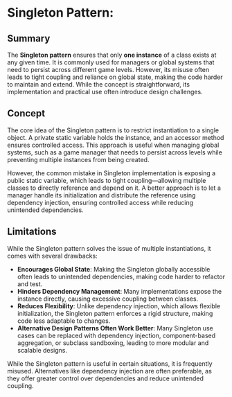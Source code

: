 # Singleton Pattern:

## Summary

The **Singleton pattern** ensures that only **one instance** of a class exists at any given time. It is commonly used for managers or global systems that need to persist across different game levels. However, its misuse often leads to tight coupling and reliance on global state, making the code harder to maintain and extend. While the concept is straightforward, its implementation and practical use often introduce design challenges.

## Concept

The core idea of the Singleton pattern is to restrict instantiation to a single object. A private static variable holds the instance, and an accessor method ensures controlled access. This approach is useful when managing global systems, such as a game manager that needs to persist across levels while preventing multiple instances from being created.

However, the common mistake in Singleton implementation is exposing a public static variable, which leads to tight coupling—allowing multiple classes to directly reference and depend on it. A better approach is to let a manager handle its initialization and distribute the reference using dependency injection, ensuring controlled access while reducing unintended dependencies.

## Limitations

While the Singleton pattern solves the issue of multiple instantiations, it comes with several drawbacks:

- **Encourages Global State**: Making the Singleton globally accessible often leads to unintended dependencies, making code harder to refactor and test.
- **Hinders Dependency Management**: Many implementations expose the instance directly, causing excessive coupling between classes.
- **Reduces Flexibility**: Unlike dependency injection, which allows flexible initialization, the Singleton pattern enforces a rigid structure, making code less adaptable to changes.
- **Alternative Design Patterns Often Work Better**: Many Singleton use cases can be replaced with dependency injection, component-based aggregation, or subclass sandboxing, leading to more modular and scalable designs.

While the Singleton pattern is useful in certain situations, it is frequently misused. Alternatives like dependency injection are often preferable, as they offer greater control over dependencies and reduce unintended coupling.



